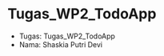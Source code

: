 # Tugas_WP2_TodoApp
<ul>
  <li>Tugas: Tugas_WP2_TodoApp</li>
  <li>Nama: Shaskia Putri Devi</li>
</ul>
